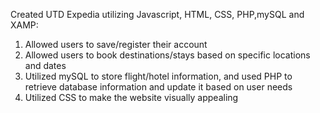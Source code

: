 Created UTD Expedia utilizing Javascript, HTML, CSS, PHP,mySQL and XAMP:
1) Allowed users to save/register their account
2) Allowed users to book destinations/stays based on specific locations and dates
3) Utilized mySQL to store flight/hotel information, and used PHP to retrieve database information and update it based on user needs
4) Utilized CSS to make the website visually appealing 
